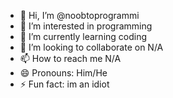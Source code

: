 - 👋 Hi, I’m @noobtoprogrammi
- 👀 I’m interested in programming
- 🌱 I’m currently learning coding
- 💞️ I’m looking to collaborate on N/A
- 📫 How to reach me N/A
- 😄 Pronouns: Him/He
- ⚡ Fun fact: im an idiot

<!---
noobtoprogrammi/noobtoprogrammi is a ✨ special ✨ repository because its `README.md` (this file) appears on your GitHub profile.
You can click the Preview link to take a look at your changes.
--->
